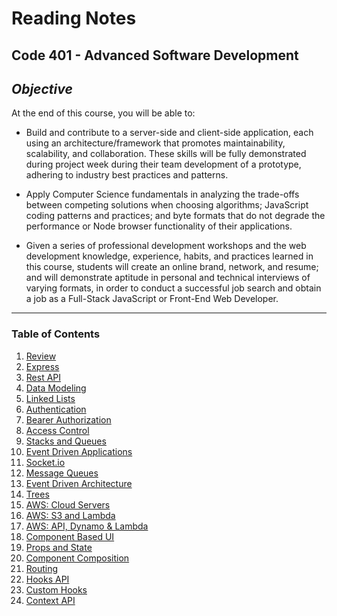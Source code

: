 # Reading Notes

## **Code 401 - Advanced Software Development**

## **_Objective_**

At the end of this course, you will be able to:

- Build and contribute to a server-side and client-side application, each using an architecture/framework that promotes maintainability, scalability, and collaboration. These skills will be fully demonstrated during project week during their team development of a prototype, adhering to industry best practices and patterns.

- Apply Computer Science fundamentals in analyzing the trade-offs between competing solutions when choosing algorithms; JavaScript coding patterns and practices; and byte formats that do not degrade the performance or Node browser functionality of their applications.

- Given a series of professional development workshops and the web development knowledge, experience, habits, and practices learned in this course, students will create an online brand, network, and resume; and will demonstrate aptitude in personal and technical interviews of varying formats, in order to conduct a successful job search and obtain a job as a Full-Stack JavaScript or Front-End Web Developer.

---

### **Table of Contents**

1. [Review](01-review-research-discuss.md)
2. [Express](02-express.md)
3. [Rest API](03-rest-api.md)
4. [Data Modeling](04-data-modeling.md)
5. [Linked Lists](05-linked-lists.md)
6. [Authentication](06-authentication.md)
7. [Bearer Authorization](07-bearer-auth.md)
8. [Access Control](08-access-control.md)
9. [Stacks and Queues](09-stacks-and-queues.md)
10. [Event Driven Applications](10-events.md)
11. [Socket.io](11-sockets.md) 
12. [Message Queues](12-message-queues.md)
13. [Event Driven Architecture](13-event-arch.md)
14. [Trees](14-trees.md)
15. [AWS: Cloud Servers](15-aws-cloud-servers.md)
16. [AWS: S3 and Lambda](16-aws-s3lambda.md)
17. [AWS: API, Dynamo & Lambda](17-aws-storage.md)
18. [Component Based UI](18-component-ui.md)
19. [Props and State](19-props-state.md)
20. [Component Composition](20-component-comp.md)
21. [Routing](21-routing.md)
22. [Hooks API](22-hooks.md)
23. [Custom Hooks](23-custom-hooks.md)
24. [Context API](24-context-api.md)